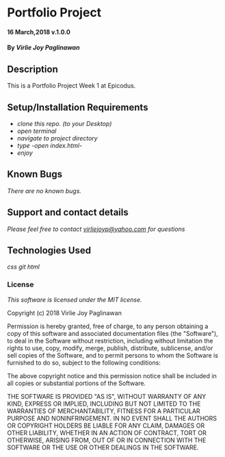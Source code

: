 
# Portfolio Project

#### 16 March,2018 v.1.0.0

#### By _Virlie Joy Paglinawan_

## Description
This is a Portfolio Project Week 1 at Epicodus.



## Setup/Installation Requirements

* _clone this repo. (to your Desktop)_
* _open terminal_
* _navigate to project directory_
* _type -open index.html-_
* _enjoy_


## Known Bugs

_There are no known bugs._

## Support and contact details

_Please feel free to contact virliejoyp@yahoo.com for questions_

## Technologies Used

_css_
_git_
_html_

### License

*This software is licensed under the MIT license.*

Copyright (c) 2018 Virlie Joy Paglinawan

Permission is hereby granted, free of charge, to any person obtaining a copy
of this software and associated documentation files (the "Software"), to deal
in the Software without restriction, including without limitation the rights
to use, copy, modify, merge, publish, distribute, sublicense, and/or sell
copies of the Software, and to permit persons to whom the Software is
furnished to do so, subject to the following conditions:

The above copyright notice and this permission notice shall be included in all
copies or substantial portions of the Software.

THE SOFTWARE IS PROVIDED "AS IS", WITHOUT WARRANTY OF ANY KIND, EXPRESS OR
IMPLIED, INCLUDING BUT NOT LIMITED TO THE WARRANTIES OF MERCHANTABILITY,
FITNESS FOR A PARTICULAR PURPOSE AND NONINFRINGEMENT. IN NO EVENT SHALL THE
AUTHORS OR COPYRIGHT HOLDERS BE LIABLE FOR ANY CLAIM, DAMAGES OR OTHER
LIABILITY, WHETHER IN AN ACTION OF CONTRACT, TORT OR OTHERWISE, ARISING FROM,
OUT OF OR IN CONNECTION WITH THE SOFTWARE OR THE USE OR OTHER DEALINGS IN THE
SOFTWARE.
